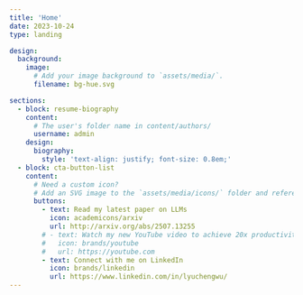 ```yaml
---
title: 'Home'
date: 2023-10-24
type: landing

design:
  background:
    image:
      # Add your image background to `assets/media/`.
      filename: bg-hue.svg

sections:
  - block: resume-biography
    content:
      # The user's folder name in content/authors/
      username: admin
    design:
      biography:
        style: 'text-align: justify; font-size: 0.8em;'
  - block: cta-button-list
    content:
      # Need a custom icon?
      # Add an SVG image to the `assets/media/icons/` folder and reference it in the `icon` field below
      buttons:
        - text: Read my latest paper on LLMs
          icon: academicons/arxiv
          url: http://arxiv.org/abs/2507.13255
        # - text: Watch my new YouTube video to achieve 20x productivity
        #   icon: brands/youtube
        #   url: https://youtube.com
        - text: Connect with me on LinkedIn
          icon: brands/linkedin
          url: https://www.linkedin.com/in/lyuchengwu/
---
```

